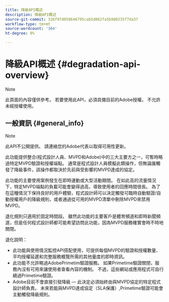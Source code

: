 ```yaml
---
title: 降級API概述
description: 降級API概述
source-git-commit: 326f97d058646795cab5d062fa5b980235f7da37
workflow-type: tm+mt
source-wordcount: '364'
ht-degree: 0%

---
```



# 降級API概述 {#degradation-api-overview}

>[!NOTE]
>
>此頁面的內容僅供參考。 若要使用此API，必須具備目前的Adobe授權。 不允許未經授權使用。

## 一般資訊 {#general_info}

>[!NOTE]
>
>此API不公開提供。 請連絡您的Adobe代表以取得可用性更新。

此功能提供整合(程式設計人員、MVPD和Adobe)中的三大主要方之一，可暫時略過特定MVPD驗證和授權端點。 通常是程式設計人員模擬此類操作，但無論誰觸發了降級事件，該操作都取決於先前與受影響的MVPD達成的協定。

此功能的主要使用案例發生在即時運動或大型活動期間。 在如此高的流量情況下，特定MVPD端點的負載可能會變得過高，導致使用者的回應時間很長。 為了在這種情況下保持良好的用戶體驗，程式設計師可以決定觸發可臨時自動驗證/自動授權用戶的降級規則，或者通過從可用的MVPD清單中刪除MVPD來禁用MVPD。

退化規則只適用於固定時間段。 雖然此功能的主要客戶是體育頻道和即時新聞頻道，但是任何程式設計師都可能希望訪問此功能，因為MVPD服務確實會時不時地關閉。

退化說明：

* 此功能與使用情況監控API搭配使用，可提供每個MVPD的驗證和授權數量、平均授權延遲和完整服務概覽所需的其他量度的即時資訊。
* 此功能不允許略過AdobePrimetim驗證服務。 如果Primetime驗證關閉，服務內沒有可用來讓使用者查看內容的機制。 不過，這些網站或應用程式可自行繞過Primetime驗證。
* Adobe目前不會直接引發降級 — 此決定必須始終由與MVPD協定的特定程式設計師負責。 未來若能與MVPD達成協定（SLA保護）,Primetime驗證可能會主動觸發降級規則。

<!--
## Related Information {#related}

- [ESM API](/help/authentication/entitlement-service-monitoring-api.md)
- [Server-side Metrics](/help/authentication/understanding-serverside-metrics.md)
-->